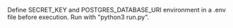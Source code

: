 Define SECRET_KEY and POSTGRES_DATABASE_URI environment in a .env file before execution.
Run with "python3 run.py".